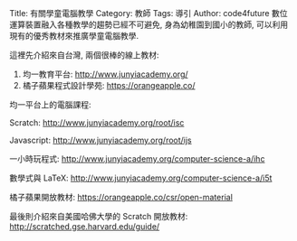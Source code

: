 Title: 有關學童電腦教學
Category: 教師
Tags: 導引
Author: code4future
數位運算裝置融入各種教學的趨勢已經不可避免, 身為幼稚園到國小的教師, 可以利用現有的優秀教材來推廣學童電腦教學.

<!-- PELICAN_END_SUMMARY -->

這裡先介紹來自台灣, 兩個很棒的線上教材:

1. 均一教育平台: <a href="http://www.junyiacademy.org/">http://www.junyiacademy.org/</a>
2. 橘子蘋果程式設計學苑: <a href="https://orangeapple.co/">https://orangeapple.co/</a>

均一平台上的電腦課程:

Scratch: <a href="http://www.junyiacademy.org/root/isc">http://www.junyiacademy.org/root/isc</a>

Javascript: <a href="http://www.junyiacademy.org/root/ijs">http://www.junyiacademy.org/root/ijs</a>

一小時玩程式: <a href="http://www.junyiacademy.org/computer-science-a/ihc">http://www.junyiacademy.org/computer-science-a/ihc</a>

數學式與 LaTeX: <a href="http://www.junyiacademy.org/computer-science-a/i5t">http://www.junyiacademy.org/computer-science-a/i5t</a>

橘子蘋果開放教材: <a href="https://orangeapple.co/csr/open-material">https://orangeapple.co/csr/open-material</a>

最後則介紹來自美國哈佛大學的 Scratch 開放教材: <a href="http://scratched.gse.harvard.edu/guide/">http://scratched.gse.harvard.edu/guide/</a>
